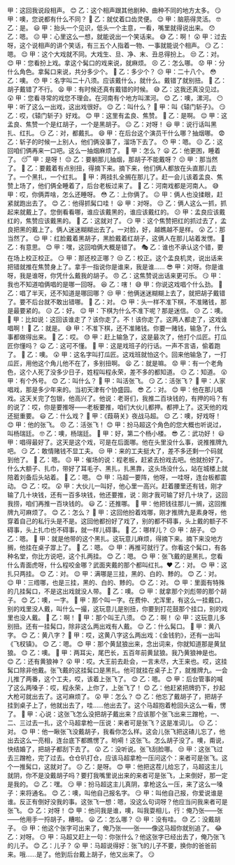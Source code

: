 甲：这回我说段相声。 😊
乙：这个相声跟其他剧种、曲种不同的地方太多。 😏
甲：噢，您说都有什么不同？ 🤔
乙：就仗着口齿灵便。 😌
甲：脑筋得灵活。 🤓
乙：是。 😃
甲：抬头一个见识，低头一个主意，一看，嘴里就得说出来。 😯
乙：嗯。 😐
甲：心里这么一想，就能说出一个笑话来。 😅
乙：啊！ 😲
甲：过去呀，这个说相声的讲个笑话，有三五个人指着一物、一事就能说个相声。 😏
乙：嗯。 😌
甲：这个大戏就不同。大戏生、旦、净、末、丑总得扮上。 😒
乙：对。 😊
甲：您看扮上戏。拿这个髯口的戏来说，就麻烦。 😣
乙：怎么哪。 😟
甲：分什么角色。拿髯口来说，共分多少个。 🤨
乙：多少个？ 😕
甲：二十八个。 😳
乙：噢。 😯
甲：名字叫二十八须。应该戴什么，就什么。戴错了就别扭。 😤
乙：胡子戴错了不行。 😫
甲：有时候还真有戴错的时候。 😅
乙：这我还真没见过。 😲
甲：您看寻常的戏您不理会。在河南有个地方叫漯河。 😊
乙：噢，漯河。 😶
甲：听了这么一出戏，这出戏很好。 😌
乙：叫什么？ 🤔
甲：叫《辕门斩子》。 😏
乙：哎，《辕门斩子》好戏。 😊
甲：这里有孟良、焦赞。 🤨
乙：是啊。 😌
甲：这孟良、焦赞一个是红胡子，一个是黑胡子。 😐
乙：对呀！ 😃
甲：说行话叫黑扎、红扎。 😏
乙：对，都戴扎。 😄
甲：在后台这个演员干什么哪？抽烟哪。 😨
乙：斩子的时候一上别人，他们俩没事了，溜场下去了。 😯
甲：嗯。 😐
乙：这回咱们俩再来一口吧。这么一抽烟麻烦了。 😤
甲：怎么？ 😦
乙：他更困，睡着了。 😴
甲：是呀！ 😔
乙：要躺那儿抽烟，那胡子不能戴呀？ 😕
甲：那当然了。 😬
乙：要戴着有点别扭，得摘下来。摘下来，他们俩人都放在头直那儿去了。一个黑扎，一个红扎。 🤔
甲：两挂扎全搁在那儿了。赶一会儿该着孟良、焦赞上场了，他们俩全睡着了，后台老板过来了。 🤨
乙：河南戏都是河南人。 😅
甲：哎，你俩弄啥，怎么还睡呀。 😳
乙：上你俩了。 😐
甲：俩人也没揉眼，赶紧就跑出去了。 😊
乙：他得抓髯口哇！ 😦
甲：对呀。 😔
乙：俩人这么一抓，抓起来就戴上了。您倒看看哪，谁应该戴黑的，谁应该戴红的。 😕
甲：孟良应该戴红的，焦赞应该戴黑的。 🤨
乙：这就对了。 😏
甲：这个焦赞把红的抓过去了，孟良把黑的戴上了。俩人迷迷糊糊出去了。一对脸，好，越瞧越不是样。 😮
乙：那当然了。 😌
甲：红脸戴着黑胡子，黑脸戴着红胡子，这俩人在那儿站着发愣。 🤔
乙：有意思。 😊
甲：嘿，这回咱俩大概是错了。 🎭
乙：谁也不承认这个错，要在场上校正校正。 😏
甲：那还校正哪？ 😒
乙：校正。这个孟良机灵，说出话来把错就推在焦赞身上了。拿手一指说你是谁来，我是谁…… 😎
甲：对呀。你是谁呀，我是谁呀，你凭什么戴我的胡子。 😠
乙：这焦赞说出话来更可乐。 😏
甲：我也不知道咱俩唱的是哪一回呀。 😆
乙：嗐！ 😅
甲：你说这戏唱个什么劲。 😤
乙：唱了半天，还不知道是哪回哪？ 😒
甲：他俩迷迷糊糊上去了，就把胡子戴错了。要不后台就不敢出错哪。 😬
乙：对。 😊
甲：头一样不准下棋，不准赌钱，那是最要紧的。 😑
乙：好。 😌
甲：下棋为什么不准下呢？那是迷信。 😕
乙：噢。 🤔
甲：比如说：这回该谁走了？该你走了。不！该你走了。这两人都走了，这戏谁唱啊！ 🤷
乙：就是。 😅
甲：不准下棋，还不准赌钱。你要一赌钱，输急了，什么事都做得出来。 🤦
乙：哎。 😓
甲：赶上输急了，这是最次了，他打个瓜匠。打瓜匠你懂吗？ 😦
乙：这可不懂。 🤔
甲：这是戏班子的行话。一声不言语，偷着跑了。 🤫
乙：噢。 😲
甲：这名字叫打瓜匠。这戏班就怕这个。回来他输急了，一打瓜匠，用他这个角儿他不在了，多别扭啊。 😫
乙：就是嘛。 😟
甲：有一个老角色，这个人死了没多少日子，姓程叫程永荣，差不多的都知道。 😐
乙：知道。 😮
甲：有个外号。 😊
乙：叫什么？ 🤔
甲：叫活张飞。 😏
乙：活张飞？ 🤨
甲：人家唱戏，那是多少年来的。当初天津有个协盛园。 😎
乙：对。 😊
甲：他在那儿唱戏。这天关完了包银，他高兴了。他说：老哥们，我推二百块钱的，有押的吗？有的说了：哎，你是要推呀——老板要推，咱们大伙儿都押。都押上了。这天他的戏还挺重要。 😃
乙：什么戏？ 🤔
甲：《葭萌关》夜战马超。 😌
乙：噢，好戏呀！ 😊
甲：他的张飞。 😠
乙：活张飞！ 😊
甲：扮马超这个角色的您大概也听说过，叫杨瑞廷。 🤓
乙：噢，杨瑞廷。 🤔
甲：好，第二个杨小楼。 😎
乙：武功好！ 😃
甲：唱得最好了。这天是这个戏，可是在后面哪。他在头里没什么事，说推推牌九吧。 😏
乙：敢情赌钱不显工夫。 😒
甲：来的工夫挺大了，差不多还剩一个码就到他了。 🤔
乙：嗯。 😐
甲：催场的说：程老板，赶紧去扮戏去吧。他就扮好了。什么大额子、扎巾，带好了耳毛子、黑扎，扎黑靠，这头场没什么，站在城楼上就陪着刘备后头站着。 🤨
乙：嗯。 😊
甲：马超一要阵，他呀，一哇呀，连台板都震动。 😊
乙：哎。 😲
甲：大伙儿一叫好，他心里一高兴。赶着腰里还有钱，刚才输了几十块钱，还有一百多块钱，他还要推，说：刚才我可输了好几十块了，这回我捞，咱们再推一百块钱的。 😃
乙：还推哪。 😤
甲：他把钱往那儿一搁，这回推牌九可麻烦了。 😊
乙：怎么？ 🤔
甲：这回他扮着戏哪，刚才推牌九是素身呀，他穿着自己的私行头是不是。这回他都扮好了戏了，别的都不碍事，头上戴的额子不碍事，头上扎巾也不碍事，就一样儿碍事。 👀
乙：哪样儿？ 😕
甲：胡子。 😊
乙：嗯。 🤨
甲：就是他带的这个黑扎。这玩意儿麻烦，得摘下来。摘下来没地方搁，他挂在桌子牚上了。 🤔
乙：嗯。 😌
甲：再推可就行了。你看这个髯口，有各种名堂，你比方说吧，这个扎两挂。 😊
乙：嗯。 😊
甲：张飞戴的是黑扎，您看什么青面虎呀，什么程咬金哪？武面夹戴的那个都叫红扎。❤ ️
乙：对。 😊
甲：这扎只两挂。 😊
乙：对。 😌
甲：满哪是三挂，黑的、白的、黪的。 😊
乙：对。 😌
甲：三绺哪，也是三挂，黑的、白的、黪的。 😊
乙：对。 😊
甲：里面有特殊的几挂髯口，不是这出戏就没人带。 🤔
乙：噢。 😌
甲：就拿那个刘彪带的那个胡子。 😊
乙：噢，一字。 🧐
甲：那个叫一字。在费仲、尤浑里，有这么一挂戴口，别的戏里没人戴，叫什么一撮，这玩意儿是别扭，你要到打花鼓那个挂口，别的戏里也没人戴。 🤨
乙：啊！ 🤔
甲：那个叫王八须。 😊
乙：啊！ 😮
甲：这玩意儿多别扭。还有一挂髯口，除非这么两出戏有人戴。 😌
乙：什么髯口。 🤔
甲：黄八字。 😊
乙：黄八字？ 🤨
甲：哎，这黄八字这么两出戏：《金钱豹》，还有一出叫《飞杈镇》。 😊
乙：嗯。 😊
甲：那个黄鼠狼出来，念出词来，你就知道那是黄鼠狼。 😊
乙：噢。 🤔
甲：两耳尖，尾巴长，五百年前黄鼠狼。我乃黄狼神是也。 😊
乙：还有黄狼神？ 😲
甲：哎。大王前去赴会，一言未尽，大王来也。哎，这挂髯口除非他戴。张飞戴的这挂髯口是黑扎。他可就挂在桌子上了，就推牌九。一会儿推了两番，这个工夫，哎，该着上张飞了。 😊
乙：嗯。 😊
甲：后台管事的喊了这么两嗓子：哎，程永荣，上你了，上张飞了！ 😊
乙：他赶紧把牌扔下，抄起大枪可就出去了。这可麻烦了。 😲
甲：怎么？ 😊
乙：他忘了戴胡子了，把胡子挂到桌子上了，他就出去了，哇……他出去了。这个马超抱着枪回头这么一看，愣了。 🤔
甲：心说：这张飞怎么没把胡子戴出来？应该那个张飞出来三蹭枪，一、二、三过去一扎，这个马超拿枪一压说：来者可是张飞？这是准词儿。 😐
乙：对。 😊
甲：他一瞅张飞没戴胡子，我看你怎么样。这会儿张飞把这碴儿忘了，他出去这么一亮相，连台底下都瞧愣了。哟嗬！这张飞。怎么胡子没了。噢，甭说，快结婚了，把胡子都刮下去了。 😲
乙：没听说。张飞刮脸哪。 😒
甲：这张飞过去三蹭枪，完了过去。仓仓叭打仓，应该马超拿枪一压问这个：来者可是张飞。这个一推髯口，这就对了。 😐
乙：是呀。 😊
甲：他把这茬儿给忘了，马超这主儿就阴，你不是没戴胡子吗？要打我嘴里说出来的来者可是张飞，上来倒好，那一定是我的。 😉
乙：嘿。 😏
甲：扮马超这主儿真阴，拿枪这么一压，来了这么一嗓子：来将通名。 😊
乙：噢，叫他自己报名字。 😏
甲：叫他自己报，你爱说谁是谁。反正有倒好没我的事。这张飞一想：嗯，没这么句词呀？他应当问我来者可是张飞。 😊
乙：对呀！ 😊
甲：他问我是谁，噢，叫我耍相儿，行：俺乃张——张——他用手一捋胡子，糟啦。 😦
乙：怎么哪？ 😕
甲：没有哇。 😓
乙：没戴胡子。 😒
甲：他这个张字可出来了，俺乃张——张——像这马超你就别追了。 😂
乙：对呀。 😏
甲：马超又赶上一句：你张什么？他这张字已经出去了，俺乃张飞的儿子。 😊
乙：儿子？ 😲
甲：马超说得好：张飞的儿子不要，换你的爸爸前来。哦……是了。他到后台戴上胡子，他又出来了。 😏
